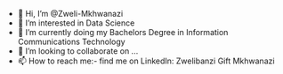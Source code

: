 - 👋 Hi, I’m @Zweli-Mkhwanazi
- 👀 I’m interested in Data Science
- 🌱 I’m currently doing my Bachelors Degree in Information Communications Technology
- 💞️ I’m looking to collaborate on ...
- 📫 How to reach me:- find me on LinkedIn: Zwelibanzi Gift Mkhwanazi

<!---
Zweli-Mkhwanazi/Zweli-Mkhwanazi is a ✨ special ✨ repository because its `README.md` (this file) appears on your GitHub profile.
You can click the Preview link to take a look at your changes.
--->
